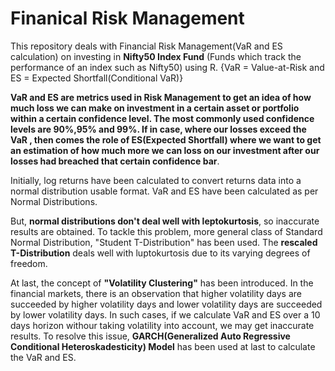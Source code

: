 # Finanical Risk Management
This repository deals with Financial Risk Management(VaR and ES calculation) on investing in **Nifty50 Index Fund** (Funds which track the performance of an index such as Nifty50) using R. {VaR = Value-at-Risk and ES = Expected Shortfall(Conditional VaR)}

**VaR and ES are metrics used in Risk Management to get an idea of how much loss we can make on investment in a certain asset or portfolio within a certain confidence level. The most commonly used confidence levels are 90%,95% and 99%. If in case, where our losses exceed the VaR , then comes the role of ES(Expected Shortfall) where we want to get an estimation of how much more we can loss on our investment after our losses had breached that certain confidence bar**.

Initially, log returns have been calculated to convert returns data into a normal distribution usable format. VaR and ES have been calculated as per Normal Distributions. 

But, **normal distributions don't deal well with leptokurtosis**, so inaccurate results are obtained. To tackle this problem, more general class of Standard Normal Distribution, "Student T-Distribution" has been used. The **rescaled T-Distribution** deals well with luptokurtosis due to its varying degrees of freedom. 

At last, the concept of **"Volatility Clustering"** has been introduced. In the financial markets, there is an observation that higher volatility days are succeeded by higher volatility days and lower volatility days are succeeded by lower volatility days. In such cases, if we calculate VaR and ES over a 10 days horizon withour taking volatility into account, we may get inaccurate results. To resolve this issue, **GARCH(Generalized Auto Regressive Conditional Heteroskadesticity) Model** has been used at last to calculate the VaR and ES.
